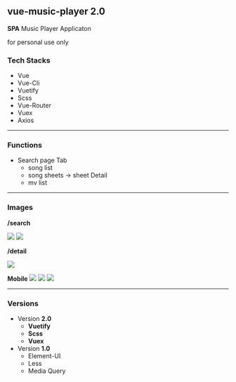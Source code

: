 ## vue-music-player 2.0

**SPA** Music Player Applicaton

for personal use only

### Tech Stacks
- Vue
- Vue-Cli
- Vuetify
- Scss
- Vue-Router
- Vuex
- Axios

---

### Functions
- Search page Tab 
    - song list
    - song sheets
        -> sheet Detail
    - mv list


---

### Images

**/search**

![](./public/images/search-01.png)
![](./public/images/search-02.png)

**/detail**

![](./public/images/detail-sheet.png)

**Mobile**
![](./public/images/mobile-01.png)
![](./public/images/mobile-02.png)
![](./public/images/mobile-03.png)

---

### Versions
- Version **2.0**
    - **Vuetify**
    - **Scss**
    - **Vuex**
- Version **1.0**
    - Element-UI
    - Less
    - Media Query